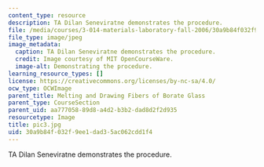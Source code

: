 ```yaml
---
content_type: resource
description: TA Dilan Seneviratne demonstrates the procedure.
file: /media/courses/3-014-materials-laboratory-fall-2006/30a9b84f032f9ee1dad35ac062cdd1f4_pic3.jpg
file_type: image/jpeg
image_metadata:
  caption: TA Dilan Seneviratne demonstrates the procedure.
  credit: Image courtesy of MIT OpenCourseWare.
  image-alt: Demonstrating the procedure.
learning_resource_types: []
license: https://creativecommons.org/licenses/by-nc-sa/4.0/
ocw_type: OCWImage
parent_title: Melting and Drawing Fibers of Borate Glass
parent_type: CourseSection
parent_uid: aa777058-89d8-a4d2-b3b2-dad8d2f2d935
resourcetype: Image
title: pic3.jpg
uid: 30a9b84f-032f-9ee1-dad3-5ac062cdd1f4
---
```

TA Dilan Seneviratne demonstrates the procedure.